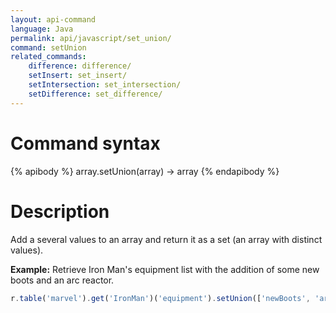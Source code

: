 ```yaml
---
layout: api-command
language: Java
permalink: api/javascript/set_union/
command: setUnion
related_commands:
    difference: difference/
    setInsert: set_insert/
    setIntersection: set_intersection/
    setDifference: set_difference/
---
```


# Command syntax #

{% apibody %}
array.setUnion(array) &rarr; array
{% endapibody %}

# Description #

Add a several values to an array and return it as a set (an array with distinct values).

__Example:__ Retrieve Iron Man's equipment list with the addition of some new boots and an arc reactor.

```js
r.table('marvel').get('IronMan')('equipment').setUnion(['newBoots', 'arc_reactor']).run(conn)
```

